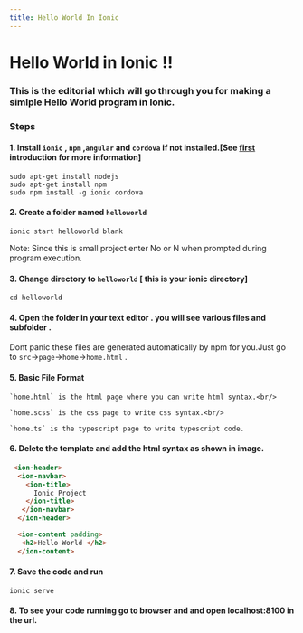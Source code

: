 ```yaml
---
title: Hello World In Ionic 
---
```


# Hello World in Ionic !!
### This is the editorial which will go through you for making a simlple Hello World program in Ionic.
### Steps


#### 1. Install `ionic` , `npm` ,`angular` and `cordova` if not installed.[See [first](https://guide.freecodecamp.org/ionic) introduction for more information]

```shell
sudo apt-get install nodejs
sudo apt-get install npm 
sudo npm install -g ionic cordova
```
   
#### 2. Create a folder named `helloworld`
         
```shell
ionic start helloworld blank
```
   Note:
   Since this is small project enter No or N when prompted during program execution.
   
  
#### 3. Change directory to `helloworld` [ this is your ionic directory]
         
```shell
cd helloworld
```
         
   
#### 4. Open the folder in your text editor . you will see various files and subfolder . 
Dont panic these files are generated automatically by npm for you.Just go to `src`->`page`->`home`->`home.html` .


#### 5. Basic File Format
    `home.html` is the html page where you can write html syntax.<br/>

    `home.scss` is the css page to write css syntax.<br/>

    `home.ts` is the typescript page to write typescript code.


#### 6. Delete the template and add the html syntax as shown in image.

```html
 <ion-header>
  <ion-navbar>
    <ion-title>
      Ionic Project
    </ion-title>
   </ion-navbar>
  </ion-header>

  <ion-content padding>
   <h2>Hello World </h2>
  </ion-content>
 ```
   
   
#### 7. Save the code and run 

```shell
ionic serve
```
   
#### 8. To see your code running go to browser and and open localhost:8100 in the url.

